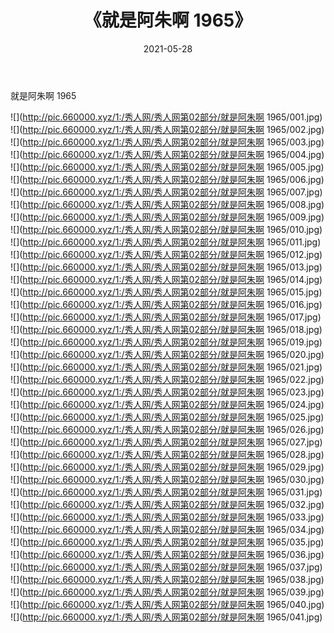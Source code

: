 ﻿---
layout: post
title:  《就是阿朱啊 1965》
date:   2021-05-28
img: http://pic.660000.xyz/1:/秀人网/秀人网第02部分/就是阿朱啊 1965/000.jpg
categories: [美女, 清纯, 唯美]
---

就是阿朱啊 1965

  ![](http://pic.660000.xyz/1:/秀人网/秀人网第02部分/就是阿朱啊 1965/001.jpg) <br> ![](http://pic.660000.xyz/1:/秀人网/秀人网第02部分/就是阿朱啊 1965/002.jpg) <br> ![](http://pic.660000.xyz/1:/秀人网/秀人网第02部分/就是阿朱啊 1965/003.jpg) <br> ![](http://pic.660000.xyz/1:/秀人网/秀人网第02部分/就是阿朱啊 1965/004.jpg) <br> ![](http://pic.660000.xyz/1:/秀人网/秀人网第02部分/就是阿朱啊 1965/005.jpg) <br> ![](http://pic.660000.xyz/1:/秀人网/秀人网第02部分/就是阿朱啊 1965/006.jpg) <br> ![](http://pic.660000.xyz/1:/秀人网/秀人网第02部分/就是阿朱啊 1965/007.jpg) <br> ![](http://pic.660000.xyz/1:/秀人网/秀人网第02部分/就是阿朱啊 1965/008.jpg) <br> ![](http://pic.660000.xyz/1:/秀人网/秀人网第02部分/就是阿朱啊 1965/009.jpg) <br> ![](http://pic.660000.xyz/1:/秀人网/秀人网第02部分/就是阿朱啊 1965/010.jpg) <br> ![](http://pic.660000.xyz/1:/秀人网/秀人网第02部分/就是阿朱啊 1965/011.jpg) <br> ![](http://pic.660000.xyz/1:/秀人网/秀人网第02部分/就是阿朱啊 1965/012.jpg) <br> ![](http://pic.660000.xyz/1:/秀人网/秀人网第02部分/就是阿朱啊 1965/013.jpg) <br> ![](http://pic.660000.xyz/1:/秀人网/秀人网第02部分/就是阿朱啊 1965/014.jpg) <br> ![](http://pic.660000.xyz/1:/秀人网/秀人网第02部分/就是阿朱啊 1965/015.jpg) <br> ![](http://pic.660000.xyz/1:/秀人网/秀人网第02部分/就是阿朱啊 1965/016.jpg) <br> ![](http://pic.660000.xyz/1:/秀人网/秀人网第02部分/就是阿朱啊 1965/017.jpg) <br> ![](http://pic.660000.xyz/1:/秀人网/秀人网第02部分/就是阿朱啊 1965/018.jpg) <br> ![](http://pic.660000.xyz/1:/秀人网/秀人网第02部分/就是阿朱啊 1965/019.jpg) <br> ![](http://pic.660000.xyz/1:/秀人网/秀人网第02部分/就是阿朱啊 1965/020.jpg) <br> ![](http://pic.660000.xyz/1:/秀人网/秀人网第02部分/就是阿朱啊 1965/021.jpg) <br> ![](http://pic.660000.xyz/1:/秀人网/秀人网第02部分/就是阿朱啊 1965/022.jpg) <br> ![](http://pic.660000.xyz/1:/秀人网/秀人网第02部分/就是阿朱啊 1965/023.jpg) <br> ![](http://pic.660000.xyz/1:/秀人网/秀人网第02部分/就是阿朱啊 1965/024.jpg) <br> ![](http://pic.660000.xyz/1:/秀人网/秀人网第02部分/就是阿朱啊 1965/025.jpg) <br> ![](http://pic.660000.xyz/1:/秀人网/秀人网第02部分/就是阿朱啊 1965/026.jpg) <br> ![](http://pic.660000.xyz/1:/秀人网/秀人网第02部分/就是阿朱啊 1965/027.jpg) <br> ![](http://pic.660000.xyz/1:/秀人网/秀人网第02部分/就是阿朱啊 1965/028.jpg) <br> ![](http://pic.660000.xyz/1:/秀人网/秀人网第02部分/就是阿朱啊 1965/029.jpg) <br> ![](http://pic.660000.xyz/1:/秀人网/秀人网第02部分/就是阿朱啊 1965/030.jpg) <br> ![](http://pic.660000.xyz/1:/秀人网/秀人网第02部分/就是阿朱啊 1965/031.jpg) <br> ![](http://pic.660000.xyz/1:/秀人网/秀人网第02部分/就是阿朱啊 1965/032.jpg) <br> ![](http://pic.660000.xyz/1:/秀人网/秀人网第02部分/就是阿朱啊 1965/033.jpg) <br> ![](http://pic.660000.xyz/1:/秀人网/秀人网第02部分/就是阿朱啊 1965/034.jpg) <br> ![](http://pic.660000.xyz/1:/秀人网/秀人网第02部分/就是阿朱啊 1965/035.jpg) <br> ![](http://pic.660000.xyz/1:/秀人网/秀人网第02部分/就是阿朱啊 1965/036.jpg) <br> ![](http://pic.660000.xyz/1:/秀人网/秀人网第02部分/就是阿朱啊 1965/037.jpg) <br> ![](http://pic.660000.xyz/1:/秀人网/秀人网第02部分/就是阿朱啊 1965/038.jpg) <br> ![](http://pic.660000.xyz/1:/秀人网/秀人网第02部分/就是阿朱啊 1965/039.jpg) <br> ![](http://pic.660000.xyz/1:/秀人网/秀人网第02部分/就是阿朱啊 1965/040.jpg) <br> ![](http://pic.660000.xyz/1:/秀人网/秀人网第02部分/就是阿朱啊 1965/041.jpg) <br>